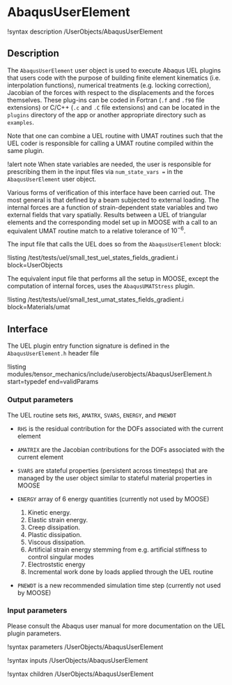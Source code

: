 # AbaqusUserElement

!syntax description /UserObjects/AbaqusUserElement

## Description

The `AbaqusUserElement` user object is used to execute Abaqus UEL plugins that
users code with the purpose of building finite element kinematics (i.e.
interpolation functions), numerical treatments (e.g. locking correction),
Jacobian of the forces with respect to the displacements and the forces
themselves. These plug-ins can be coded in Fortran (`.f` and `.f90` file
extensions) or C/C++  (`.c` and `.C` file extensions) and can be located in the
`plugins` directory of the app or another appropriate directory such as
`examples`.

Note that one can combine a UEL routine with UMAT routines such that the UEL
coder is responsible for calling a UMAT routine compiled within the same
plugin.

!alert note
When state variables are needed, the user is responsible for prescribing them
in the input files via `num_state_vars =` in the `AbaqusUserElement` user
object.

Various forms of verification of this interface have been carried out. The most
general is that defined by a beam subjected to external loading. The internal
forces are a function of strain-dependent state variables and two external
fields that vary spatially. Results between a UEL of triangular elements and
the corresponding model set up in MOOSE with a call to an equivalent UMAT routine
match to a relative tolerance of $10^{-6}$.

The input file that calls the UEL does so from the `AbaqusUserElement` block:

!listing /test/tests/uel/small_test_uel_states_fields_gradient.i block=UserObjects

The equivalent input file that performs all the setup in MOOSE, except the computation
of internal forces, uses the `AbaqusUMATStress` plugin.

!listing /test/tests/uel/small_test_umat_states_fields_gradient.i block=Materials/umat

## Interface

The UEL plugin entry function signature is defined in the `AbaqusUserElement.h` header file

!listing modules/tensor_mechanics/include/userobjects/AbaqusUserElement.h start=typedef end=validParams

### Output parameters

The UEL routine sets `RHS`, `AMATRX`, `SVARS`, `ENERGY`, and `PNEWDT`

- `RHS` is the residual contribution for the DOFs associated with the current element
- `AMATRIX` are the Jacobian contributions for the DOFs associated with the current element
- `SVARS` are stateful properties (persistent across timesteps) that are managed by the user object similar to stateful material properties in MOOSE
- `ENERGY` array of 6 energy quantities (currently not used by MOOSE)

  1. Kinetic energy.
  2. Elastic strain energy.
  3. Creep dissipation.
  4. Plastic dissipation.
  5. Viscous dissipation.
  6. Artificial strain energy stemming from e.g. artificial stiffness to control singular modes
  7. Electroststic energy
  8. Incremental work done by loads applied through the UEL routine

- `PNEWDT` is a new recommended simulation time step (currently not used by MOOSE)

### Input parameters

Please consult the Abaqus user manual for more documentation on the UEL plugin parameters.

!syntax parameters /UserObjects/AbaqusUserElement

!syntax inputs /UserObjects/AbaqusUserElement

!syntax children /UserObjects/AbaqusUserElement

